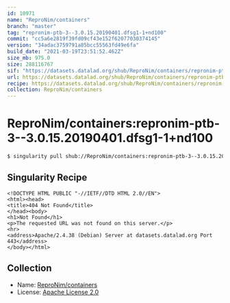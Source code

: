 ```yaml
---
id: 10971
name: "ReproNim/containers"
branch: "master"
tag: "repronim-ptb-3--3.0.15.20190401.dfsg1-1+nd100"
commit: "cc5a6e2819f39fd09cf43e152f62077030374145"
version: "34adac3759791a85bcc55563fd49e6fa"
build_date: "2021-03-19T23:51:52.462Z"
size_mb: 975.0
size: 288116767
sif: "https://datasets.datalad.org/shub/ReproNim/containers/repronim-ptb-3--3.0.15.20190401.dfsg1-1+nd100/2021-03-19-cc5a6e28-34adac37/34adac3759791a85bcc55563fd49e6fa.sif"
url: https://datasets.datalad.org/shub/ReproNim/containers/repronim-ptb-3--3.0.15.20190401.dfsg1-1+nd100/2021-03-19-cc5a6e28-34adac37/
recipe: https://datasets.datalad.org/shub/ReproNim/containers/repronim-ptb-3--3.0.15.20190401.dfsg1-1+nd100/2021-03-19-cc5a6e28-34adac37/Singularity
collection: ReproNim/containers
---
```


# ReproNim/containers:repronim-ptb-3--3.0.15.20190401.dfsg1-1+nd100

```bash
$ singularity pull shub://ReproNim/containers:repronim-ptb-3--3.0.15.20190401.dfsg1-1+nd100
```

## Singularity Recipe

```singularity
<!DOCTYPE HTML PUBLIC "-//IETF//DTD HTML 2.0//EN">
<html><head>
<title>404 Not Found</title>
</head><body>
<h1>Not Found</h1>
<p>The requested URL was not found on this server.</p>
<hr>
<address>Apache/2.4.38 (Debian) Server at datasets.datalad.org Port 443</address>
</body></html>
```

## Collection

 - Name: [ReproNim/containers](https://github.com/ReproNim/containers)
 - License: [Apache License 2.0](https://api.github.com/licenses/apache-2.0)

